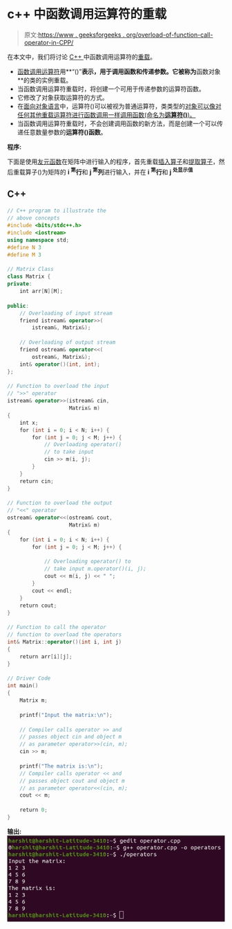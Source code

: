# c++ 中函数调用运算符的重载

> 原文:[https://www . geeksforgeeks . org/overload-of-function-call-operator-in-CPP/](https://www.geeksforgeeks.org/overloading-of-function-call-operator-in-cpp/)

在本文中，我们将讨论 [C++ ](https://www.geeksforgeeks.org/c-plus-plus/) 中函数调用运算符的[重载](https://www.geeksforgeeks.org/function-overloading-c/)。

*   [函数调用运算符](https://www.geeksforgeeks.org/operator-overloading-c/)用**“()”**表示，用于调用函数和传递参数。它被称为**函数对象**的类的实例重载。
*   当函数调用运算符重载时，将创建一个可用于传递参数的运算符函数。
*   它修改了对象获取运算符的方式。
*   在[面向对象语言](https://www.geeksforgeeks.org/object-oriented-programming-in-cpp/)中，运算符()可以被视为普通运算符，类类型的[对象可以像对任何其他重载运算符进行函数调用一样调用函数(命名为**运算符()**)。](https://www.geeksforgeeks.org/c-classes-and-objects/)
*   当函数调用运算符重载时，不会创建调用函数的新方法，而是创建一个可以传递任意数量参数的**运算符()函数**。

**程序:**

下面是使用[友元函数](https://www.geeksforgeeks.org/friend-class-function-cpp/)在矩阵中进行输入的程序，首先重载[插入算子](https://www.geeksforgeeks.org/overloading-stream-insertion-operators-c/)和[提取算子](https://www.geeksforgeeks.org/overloading-stream-insertion-operators-c/)，然后重载算子()为矩阵的 **i <sup>第</sup>行**和 **j <sup>第</sup>列**进行输入，并在 **i <sup>第</sup>行**和 **j <sup>处显示值</sup>**

## C++

```cpp
// C++ program to illustrate the
// above concepts
#include <bits/stdc++.h>
#include <iostream>
using namespace std;
#define N 3
#define M 3

// Matrix Class
class Matrix {
private:
    int arr[N][M];

public:
    // Overloading of input stream
    friend istream& operator>>(
        istream&, Matrix&);

    // Overloading of output stream
    friend ostream& operator<<(
        ostream&, Matrix&);
    int& operator()(int, int);
};

// Function to overload the input
// ">>" operator
istream& operator>>(istream& cin,
                    Matrix& m)
{
    int x;
    for (int i = 0; i < N; i++) {
        for (int j = 0; j < M; j++) {
            // Overloading operator()
            // to take input
            cin >> m(i, j);
        }
    }
    return cin;
}

// Function to overload the output
// "<<" operator
ostream& operator<<(ostream& cout,
                    Matrix& m)
{
    for (int i = 0; i < N; i++) {
        for (int j = 0; j < M; j++) {

            // Overloading operator() to
            // take input m.operator()(i, j);
            cout << m(i, j) << " ";
        }
        cout << endl;
    }
    return cout;
}

// Function to call the operator
// function to overload the operators
int& Matrix::operator()(int i, int j)
{
    return arr[i][j];
}

// Driver Code
int main()
{
    Matrix m;

    printf("Input the matrix:\n");

    // Compiler calls operator >> and
    // passes object cin and object m
    // as parameter operator>>(cin, m);
    cin >> m;

    printf("The matrix is:\n");
    // Compiler calls operator << and
    // passes object cout and object m
    // as parameter operator<<(cin, m);
    cout << m;

    return 0;
}
```

**输出:**
[![](img/1f97cbe4de0ae40543e4fa08e76f5e1a.png)](https://media.geeksforgeeks.org/wp-content/cdn-uploads/20210416101101/Function-call-overloading.jpg)